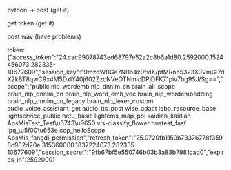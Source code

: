 python -> post (get it)

get token (get it)

post wav (have problems)


token:
{"access_token":"24.cac99078743ed68797e52a2c8b6a1d80.2592000.1524456073.282335-10677609","session_key":"9mzdWBGe7NBo4z0fvlX\/ptMRno5323X0VmGI7dX2kBT8qwC9x4M5DxlY40j602ZzcNVeOTNmicDPjDFK71piv7bg9SJ\/Sg==","scope":"public nlp_wordemb nlp_dnnlm_cn brain_all_scope brain_nlp_dnnlm_cn brain_nlp_word_emb_vec brain_nlp_wordembedding brain_nlp_dnnlm_cn_legacy brain_nlp_lexer_custom audio_voice_assistant_get audio_tts_post wise_adapt lebo_resource_base lightservice_public hetu_basic lightcms_map_poi kaidian_kaidian ApsMisTest_Test\u6743\u9650 vis-classify_flower bnstest_fasf lpq_\u5f00\u653e cop_helloScope ApsMis_fangdi_permission","refresh_token":"25.0720fb1159b73376778f3598c982d20e.315360000.1837224073.282335-10677609","session_secret":"9fb67bf5e550746b03b3a83b7981cad0","expires_in":2592000}

